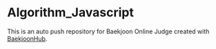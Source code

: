 # Algorithm_Javascript
This is an auto push repository for Baekjoon Online Judge created with [BaekjoonHub](https://github.com/BaekjoonHub/BaekjoonHub).

